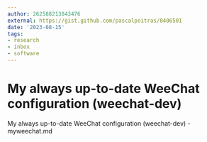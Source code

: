 ```yaml
---
author: 262588213843476
external: https://gist.github.com/pascalpoitras/8406501
date: '2023-08-15'
tags:
- research
- inbox
- software
---
```


# My always up-to-date WeeChat configuration (weechat-dev)

My always up-to-date WeeChat configuration (weechat-dev) - myweechat.md
